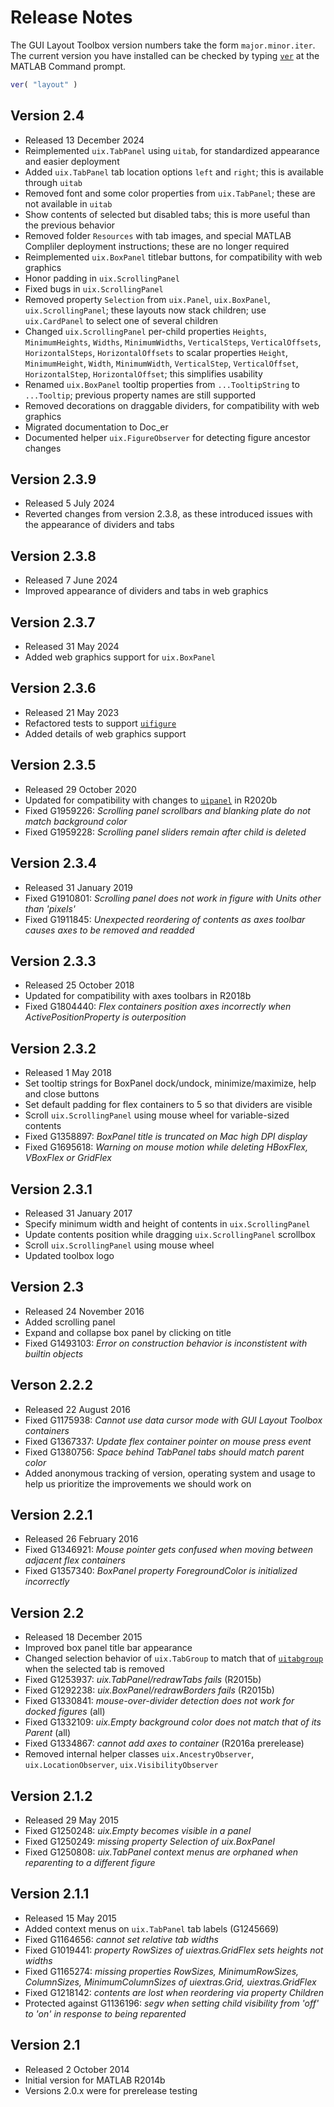 # Release Notes

The GUI Layout Toolbox version numbers take the form `major.minor.iter`. The current version you have installed can be checked by typing [`ver`](https://www.mathworks.com/help/matlab/ref/ver.html) at the MATLAB Command prompt.

```matlab
ver( "layout" ) 
```

## Version 2.4

- Released 13 December 2024
- Reimplemented `uix.TabPanel` using `uitab`, for standardized appearance and easier deployment
- Added `uix.TabPanel` tab location options `left` and `right`; this is available through `uitab`
- Removed font and some color properties from `uix.TabPanel`; these are not available in `uitab`
- Show contents of selected but disabled tabs; this is more useful than the previous behavior
- Removed folder `Resources` with tab images, and special MATLAB Compliler deployment instructions; these are no longer required
- Reimplemented `uix.BoxPanel` titlebar buttons, for compatibility with web graphics
- Honor padding in `uix.ScrollingPanel`
- Fixed bugs in `uix.ScrollingPanel`
- Removed property `Selection` from `uix.Panel`, `uix.BoxPanel`, `uix.ScrollingPanel`; these layouts now stack children; use `uix.CardPanel` to select one of several children
- Changed `uix.ScrollingPanel` per-child properties `Heights`, `MinimumHeights`, `Widths`, `MinimumWidths`, `VerticalSteps`, `VerticalOffsets`, `HorizontalSteps`, `HorizontalOffsets` to scalar properties `Height`, `MinimumHeight`, `Width`, `MinimumWidth`, `VerticalStep`, `VerticalOffset`, `HorizontalStep`, `HorizontalOffset`; this simplifies usability
- Renamed `uix.BoxPanel` tooltip properties from `...TooltipString` to `...Tooltip`; previous property names are still supported
- Removed decorations on draggable dividers, for compatibility with web graphics
- Migrated documentation to Doc_er
- Documented helper `uix.FigureObserver` for detecting figure ancestor changes

## Version 2.3.9
- Released 5 July 2024
- Reverted changes from version 2.3.8, as these introduced issues with the appearance of dividers and tabs

## Version 2.3.8
-  Released 7 June 2024
-  Improved appearance of dividers and tabs in web graphics

## Version 2.3.7
-  Released 31 May 2024
-  Added web graphics support for `uix.BoxPanel`

## Version 2.3.6
-  Released 21 May 2023 
-  Refactored tests to support [`uifigure`](https://www.mathworks.com/help/matlab/ref/uifigure.html)
-  Added details of web graphics support

## Version 2.3.5
-  Released 29 October 2020
-  Updated for compatibility with changes to [`uipanel`](https://www.mathworks.com/help/matlab/ref/uipanel.html) in R2020b
-  Fixed G1959226: *Scrolling panel scrollbars and blanking plate do not match background color*
-  Fixed G1959228: *Scrolling panel sliders remain after child is deleted*

## Version 2.3.4
-  Released 31 January 2019
-  Fixed G1910801: *Scrolling panel does not work in figure with Units other than 'pixels'*
-  Fixed G1911845: *Unexpected reordering of contents as axes toolbar causes axes to be removed and readded*

## Version 2.3.3
-  Released 25 October 2018
-  Updated for compatibility with axes toolbars in R2018b
-  Fixed G1804440: *Flex containers position axes incorrectly when ActivePositionProperty is outerposition*

## Version 2.3.2
-  Released 1 May 2018
-  Set tooltip strings for BoxPanel dock/undock, minimize/maximize, help and close buttons
-  Set default padding for flex containers to 5 so that dividers are visible
-  Scroll `uix.ScrollingPanel` using mouse wheel for variable\-sized contents
-  Fixed G1358897: *BoxPanel title is truncated on Mac high DPI display*
-  Fixed G1695618: *Warning on mouse motion while deleting HBoxFlex, VBoxFlex or GridFlex*

## Version 2.3.1
-  Released 31 January 2017
-  Specify minimum width and height of contents in `uix.ScrollingPanel`
-  Update contents position while dragging `uix.ScrollingPanel` scrollbox
-  Scroll `uix.ScrollingPanel` using mouse wheel
-  Updated toolbox logo

## Version 2.3
-  Released 24 November 2016
-  Added scrolling panel
-  Expand and collapse box panel by clicking on title
-  Fixed G1493103: *Error on construction behavior is inconstistent with builtin objects*

## Verson 2.2.2
-  Released 22 August 2016
-  Fixed G1175938: *Cannot use data cursor mode with GUI Layout Toolbox containers*
-  Fixed G1367337: *Update flex container pointer on mouse press event*
-  Fixed G1380756: *Space behind TabPanel tabs should match parent color*
-  Added anonymous tracking of version, operating system and usage to help us prioritize the improvements we should work on

## Version 2.2.1
-  Released 26 February 2016
-  Fixed G1346921: *Mouse pointer gets confused when moving between adjacent flex containers*
-  Fixed G1357340: *BoxPanel property ForegroundColor is initialized incorrectly*

## Version 2.2
-  Released 18 December 2015
-  Improved box panel title bar appearance
-  Changed selection behavior of `uix.TabGroup` to match that of [`uitabgroup`](https://www.mathworks.com/help/matlab/ref/uitabgroup.html) when the selected tab is removed 
-  Fixed G1253937:  *uix.TabPanel/redrawTabs fails* (R2015b)
-  Fixed G1292238: *uix.BoxPanel/redrawBorders fails* (R2015b)
-  Fixed G1330841: *mouse\-over\-divider detection does not work for docked figures* (all)
-  Fixed G1332109: *uix.Empty background color does not match that of its Parent* (all)
-  Fixed G1334867:  *cannot add axes to container* (R2016a prerelease)
-  Removed internal helper classes `uix.AncestryObserver`, `uix.LocationObserver`, `uix.VisibilityObserver`

## Version 2.1.2
-  Released 29 May 2015
-  Fixed G1250248: *uix.Empty becomes visible in a panel*
-  Fixed G1250249: *missing property Selection of uix.BoxPanel*
-  Fixed G1250808: *uix.TabPanel context menus are orphaned when reparenting to a different figure*

## Version 2.1.1
-  Released 15 May 2015
-  Added context menus on `uix.TabPanel` tab labels (G1245669)
-  Fixed G1164656: *cannot set relative tab widths*
-  Fixed G1019441: *property RowSizes of uiextras.GridFlex sets heights not widths*
-  Fixed G1165274: *missing properties RowSizes, MinimumRowSizes, ColumnSizes, MinimumColumnSizes of uiextras.Grid, uiextras.GridFlex*
-  Fixed G1218142: *contents are lost when reordering via property Children*
-  Protected against G1136196: *segv when setting child visibility from 'off' to 'on' in response to being reparented*

## Version 2.1
-  Released 2 October 2014
-  Initial version for MATLAB R2014b
-  Versions 2.0.x were for prerelease testing
